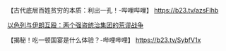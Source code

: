 
【古代底层百姓贫穷的本质：利出一孔！-哔哩哔哩】 https://b23.tv/azsFlhb

[以色列与伊朗互殴：两个强盗统治集团的荒谬战争](https://b23.tv/nTEiuXz)

【揭秘！吃一顿国宴是什么体验？-哔哩哔哩】 https://b23.tv/SybfV1x
